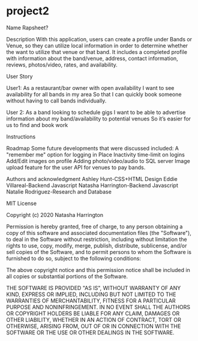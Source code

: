 # project2
Name
Rapsheet?

Description
With this application, users can create a profile under Bands or Venue, so they can utilize local information in order to determine whether the want to utilize that venue or that band. It includes a completed profile with information about the band/venue, address, contact information, reviews, photos/video, rates, and availability. 

User Story

User1:
As a restaurant/bar owner with open availability
I want to see availability for all bands in my area 
So that I can quickly book someone without having to call bands individually. 

User 2:
As a band looking to schedule gigs
I want to be able to advertise information about my band/availability to potential venues
So it’s easier for us to find and  book work

Instructions

Roadmap
Some future developments that were discussed included:
    A "remember me" option for logging in
    Place Inactivity time-limit on logins
    Add/Edit images on profile
    Adding photo/video/audio to SQL server
    Image upload feature for the user
    API for venues to pay bands.


Authors and acknowledgment
Ashley Hunt-CSS+HTML Design
Eddie Villareal-Backend Javascript
Natasha Harrington-Backend Javascript
Natalie Rodriguez-Research and Database

MIT License

Copyright (c) 2020 Natasha Harrington

Permission is hereby granted, free of charge, to any person obtaining a copy
of this software and associated documentation files (the "Software"), to deal
in the Software without restriction, including without limitation the rights
to use, copy, modify, merge, publish, distribute, sublicense, and/or sell
copies of the Software, and to permit persons to whom the Software is
furnished to do so, subject to the following conditions:

The above copyright notice and this permission notice shall be included in all
copies or substantial portions of the Software.

THE SOFTWARE IS PROVIDED "AS IS", WITHOUT WARRANTY OF ANY KIND, EXPRESS OR
IMPLIED, INCLUDING BUT NOT LIMITED TO THE WARRANTIES OF MERCHANTABILITY,
FITNESS FOR A PARTICULAR PURPOSE AND NONINFRINGEMENT. IN NO EVENT SHALL THE
AUTHORS OR COPYRIGHT HOLDERS BE LIABLE FOR ANY CLAIM, DAMAGES OR OTHER
LIABILITY, WHETHER IN AN ACTION OF CONTRACT, TORT OR OTHERWISE, ARISING FROM,
OUT OF OR IN CONNECTION WITH THE SOFTWARE OR THE USE OR OTHER DEALINGS IN THE
SOFTWARE.
